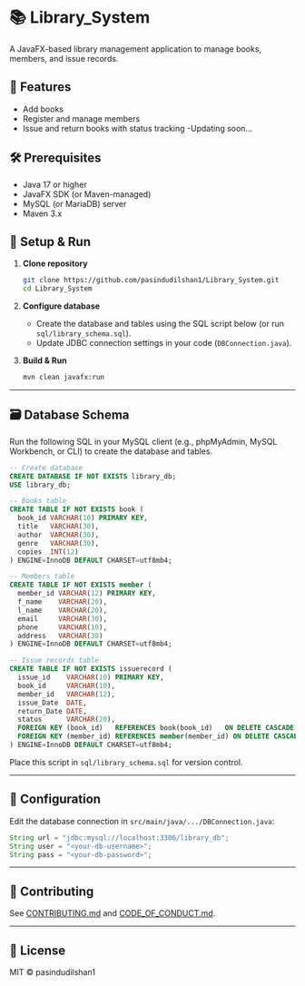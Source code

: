 # 📚 Library_System

A JavaFX-based library management application to manage books, members, and issue records.

## 🔧 Features

- Add books
- Register and manage members
- Issue and return books with status tracking
-Updating soon...

## 🛠️ Prerequisites

- Java 17 or higher
- JavaFX SDK (or Maven-managed)
- MySQL (or MariaDB) server
- Maven 3.x

## 🚀 Setup & Run

1. **Clone repository**
   ```bash
   git clone https://github.com/pasindudilshan1/Library_System.git
   cd Library_System
   ```

2. **Configure database**
   - Create the database and tables using the SQL script below (or run `sql/library_schema.sql`).
   - Update JDBC connection settings in your code (`DBConnection.java`).

3. **Build & Run**
   ```bash
   mvn clean javafx:run
   ```

---

## 🗃️ Database Schema

Run the following SQL in your MySQL client (e.g., phpMyAdmin, MySQL Workbench, or CLI) to create the database and tables.

```sql
-- Create database
CREATE DATABASE IF NOT EXISTS library_db;
USE library_db;

-- Books table
CREATE TABLE IF NOT EXISTS book (
  book_id VARCHAR(10) PRIMARY KEY,
  title   VARCHAR(30),
  author  VARCHAR(30),
  genre   VARCHAR(30),
  copies  INT(12)
) ENGINE=InnoDB DEFAULT CHARSET=utf8mb4;

-- Members table
CREATE TABLE IF NOT EXISTS member (
  member_id VARCHAR(12) PRIMARY KEY,
  f_name    VARCHAR(20),
  l_name    VARCHAR(20),
  email     VARCHAR(30),
  phone     VARCHAR(10),
  address   VARCHAR(30)
) ENGINE=InnoDB DEFAULT CHARSET=utf8mb4;

-- Issue records table
CREATE TABLE IF NOT EXISTS issuerecord (
  issue_id    VARCHAR(10) PRIMARY KEY,
  book_id     VARCHAR(10),
  member_id   VARCHAR(12),
  issue_Date  DATE,
  return_Date DATE,
  status      VARCHAR(20),
  FOREIGN KEY (book_id)   REFERENCES book(book_id)   ON DELETE CASCADE,
  FOREIGN KEY (member_id) REFERENCES member(member_id) ON DELETE CASCADE
) ENGINE=InnoDB DEFAULT CHARSET=utf8mb4;
```

Place this script in `sql/library_schema.sql` for version control.

---

## 📝 Configuration

Edit the database connection in `src/main/java/.../DBConnection.java`:

```java
String url = "jdbc:mysql://localhost:3306/library_db";
String user = "<your-db-username>";
String pass = "<your-db-password>";
```

---

## 🤝 Contributing

See [CONTRIBUTING.md](CONTRIBUTING.md) and [CODE_OF_CONDUCT.md](CODE_OF_CONDUCT.md).

---

## 📄 License

MIT © pasindudilshan1

